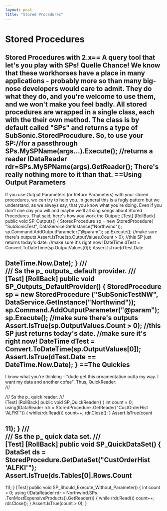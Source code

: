 ```yaml
---
layout: post
title: "Stored Procedures"
---
```


# Stored Procedures



<h2>Stored Procedures with 2.x== A query tool that let's you play with SPs! Quelle Chance! We know that these workhorses have a place in many applications - probably more so than many big-nose developers would care to admit.  They do what they do, and you're welcome to use them, and we won't make you feel badly.  All stored procedures are wrapped in a single class, each with the their own method. The class is by default called "SPs" and returns a type of SubSonic.StoredProcudure. So, to use your SP://for a passthrough SPs.MySPName(args...).Execute();   //returns a reader IDataReader rdr=SPs.MySPName(args).GetReader();  There's really nothing more to it than that.  ==Using Output Parameters</h2>

 If you use Output Parameters (or Return Parameters) with your stored procedures, we can try to help you. In general this is a fugly pattern but we understand, as we always say, that you know what you're doing. Even if you don't one day you will and maybe we'll all sing songs about Stored Procedures.  That said, here's how you work the Output: 
[Test] [RollBack] public void SP_Outputs() {  StoredProcedure sp = new StoredProcedure(   "SubSonicTest", DataService.GetInstance("Northwind"));  sp.Command.AddOutputParameter("@param");  sp.Execute();   //make sure there's outputs  Assert.IsTrue(sp.OutputValues.Count > 0);   //this SP just returns today's date.  //make sure it's right now!  DateTime dTest = Convert.ToDateTime(sp.OutputValues[0]);  Assert.IsTrue(dTest.Date 

<h2> DateTime.Now.Date); }  /// <summary> /// Ss the p_ outputs_ default provider. /// </summary> [Test] [RollBack] public void SP_Outputs_DefaultProvider() {  StoredProcedure sp = new StoredProcedure   ("SubSonicTestNW", DataService.GetInstance("Northwind"));  sp.Command.AddOutputParameter("@param");  sp.Execute();   //make sure there's outputs  Assert.IsTrue(sp.OutputValues.Count > 0);   //this SP just returns today's date.  //make sure it's right now!  DateTime dTest = Convert.ToDateTime(sp.OutputValues[0]);  Assert.IsTrue(dTest.Date == DateTime.Now.Date); }  ==The Quickies</h2>

 I know what you're thinking - "dude get this ornamentation outta my way. I want my data and another cofee". Thus, QuickReader:  
/// <summary> /// Ss the p_ quick reader. /// </summary> [Test] [RollBack] public void SP_QuickReader() {  int count = 0;  using(IDataReader rdr = StoredProcedure   .GetReader("CustOrderHist 'ALFKI'"))  {   while(rdr.Read())    count++;   rdr.Close();  }  Assert.IsTrue(count 

<h2> 11); }   /// <summary> /// Ss the p_ quick data set. /// </summary> [Test] [RollBack] public void SP_QuickDataSet() {  DataSet ds = StoredProcedure.GetDataSet("CustOrderHist 'ALFKI'");  Assert.IsTrue(ds.Tables[0].Rows.Count </h2>

 11); }  [Test] public void SP_Should_Execute_Without_Parameter() {  int count = 0;  using (IDataReader rdr = Northwind.SPs   .TenMostExpensiveProducts().GetReader()) {      while (rdr.Read())    count++;   rdr.Close();  }   Assert.IsTrue(count > 0); }
